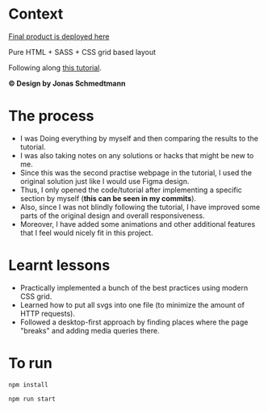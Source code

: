 
# Context
[Final product is deployed here](https://nedux.github.io/Advanced-css-course-project-2/)


Pure HTML + SASS + CSS grid based layout


Following along [this tutorial](https://www.udemy.com/course/advanced-css-and-sass).

**© Design by Jonas Schmedtmann**

# The process
- I was Doing everything by myself and then comparing the results to the tutorial.
- I was also taking notes on any solutions or hacks that might be new to me.
- Since this was the second practise webpage in the tutorial, I used the original solution just like I would use Figma design. 
- Thus, I only opened the code/tutorial after implementing a specific section by myself (**this can be seen in my commits**). 
- Also, since I was not blindly following the tutorial, I have improved some parts of the original design and overall responsiveness.
- Moreover, I have added some animations and other additional features that I feel would nicely fit in this project.


# Learnt lessons
- Practically implemented a bunch of the best practices using modern CSS grid.
- Learned how to put all svgs into one file (to minimize the amount of HTTP requests).
- Followed a desktop-first approach by finding places where the page "breaks" and adding media queries there.

# To run
`npm install`

`npm run start`

